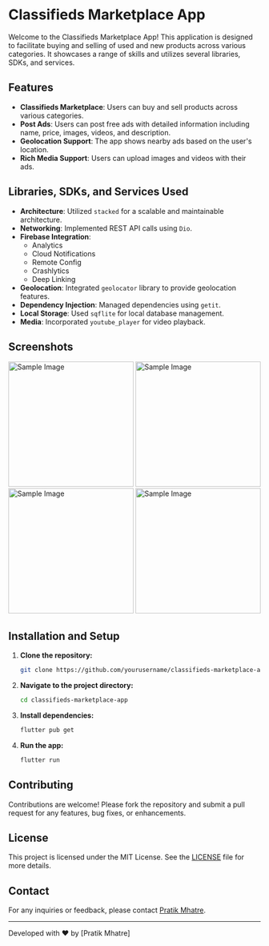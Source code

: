 # Classifieds Marketplace App

Welcome to the Classifieds Marketplace App! This application is designed to facilitate buying and
selling of used and new products across various categories. It showcases a range of skills and
utilizes several libraries, SDKs, and services.

## Features

- **Classifieds Marketplace**: Users can buy and sell products across various categories.
- **Post Ads**: Users can post free ads with detailed information including name, price, images,
  videos, and description.
- **Geolocation Support**: The app shows nearby ads based on the user's location.
- **Rich Media Support**: Users can upload images and videos with their ads.

## Libraries, SDKs, and Services Used

- **Architecture**: Utilized `stacked` for a scalable and maintainable architecture.
- **Networking**: Implemented REST API calls using `Dio`.
- **Firebase Integration**:
    - Analytics
    - Cloud Notifications
    - Remote Config
    - Crashlytics
    - Deep Linking
- **Geolocation**: Integrated `geolocator` library to provide geolocation features.
- **Dependency Injection**: Managed dependencies using `getit`.
- **Local Storage**: Used `sqflite` for local database management.
- **Media**: Incorporated `youtube_player` for video playback.

## Screenshots

<img src="https://github.com/pratikmhatre/digigad-classifieds-marketplace/blob/main/screenshots/image1.png" alt="Sample Image" width="250"/>
<img src="https://github.com/pratikmhatre/digigad-classifieds-marketplace/blob/main/screenshots/image2.png" alt="Sample Image" width="250"/>
<img src="https://github.com/pratikmhatre/digigad-classifieds-marketplace/blob/main/screenshots/image4.png" alt="Sample Image" width="250"/>
<img src="https://github.com/pratikmhatre/digigad-classifieds-marketplace/blob/main/screenshots/image5.png" alt="Sample Image" width="250"/>

## Installation and Setup

1. **Clone the repository:**
    ```sh
    git clone https://github.com/yourusername/classifieds-marketplace-app.git
    ```

2. **Navigate to the project directory:**
    ```sh
    cd classifieds-marketplace-app
    ```

3. **Install dependencies:**
    ```sh
    flutter pub get
    ```

4. **Run the app:**
    ```sh
    flutter run
    ```

## Contributing

Contributions are welcome! Please fork the repository and submit a pull request for any features,
bug fixes, or enhancements.

## License

This project is licensed under the MIT License. See the [LICENSE](LICENSE) file for more details.

## Contact

For any inquiries or feedback, please contact [Pratik Mhatre](mailto:pnmhatre.dev@gmail.com).

---

Developed with ❤️ by [Pratik Mhatre]
